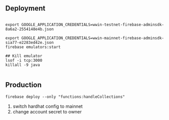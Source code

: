 ## Deployment

```

export GOOGLE_APPLICATION_CREDENTIALS=wwin-testnet-firebase-adminsdk-8a6a2-2554148e4b.json

export GOOGLE_APPLICATION_CREDENTIALS=wwin-mainnet-firebase-adminsdk-sia77-e2283ed42e.json
firebase emulators:start

## Kill emulator
lsof -i tcp:3000 
killall -9 java


```

## Production

```
firebase deploy --only "functions:handleCollections"
```

1. switch hardhat config to mainnet
2. change account secret to owner